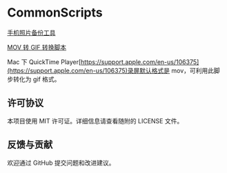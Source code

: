 # CommonScripts

[手机照片备份工具](./backup_photos/readme.md)

[MOV 转 GIF 转换脚本](./mov2gif/readme.md)

Mac 下 QuickTime Player[https://support.apple.com/en-us/106375](https://support.apple.com/en-us/106375)录屏默认格式是 mov，可利用此脚步转化为 gif 格式。

## 许可协议

本项目使用 MIT 许可证。详细信息请查看随附的 LICENSE 文件。

## 反馈与贡献

欢迎通过 GitHub 提交问题和改进建议。
